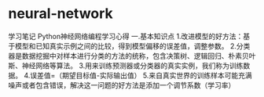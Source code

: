 # neural-network
学习笔记
Python神经网络编程学习心得
一.基本知识点
1.改进模型的好方法：基于模型和已知真实示例之间的比较，得到模型偏移的误差值，调整参数。
2.分类器是数据挖掘中对样本进行分类的方法的统称，包含决策树、逻辑回归、朴素贝叶斯、神经网络等算法。
3.用来训练预测器或分类器的真实实例，我们称为训练数据。
4.误差值=（期望目标值-实际输出值）
5.来自真实世界的训练样本可能充满噪声或者包含错误，解决这一问题的好方法是添加一个调节系数（学习率）

